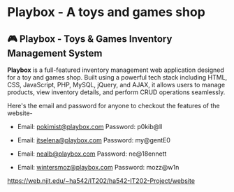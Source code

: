 # Playbox - A toys and games shop 
## 🎮 Playbox - Toys & Games Inventory Management System

**Playbox** is a full-featured inventory management web application designed for a toy and games shop. Built using a powerful tech stack including HTML, CSS, JavaScript, PHP, MySQL, jQuery, and AJAX, it allows users to manage products, view inventory details, and perform CRUD operations seamlessly.


Here's the email and password for anyone to checkout the features of the website-
- Email: pokimist@playbox.com
  Password: p0kib@ll

- Email: itselena@playbox.com 
  Password: my@gentE0

- Email: nealb@playbox.com
  Password: ne@18ennett

- Email: wintersmoz@playbox.com
  Password: mozz@w1n

https://web.njit.edu/~ha542/IT202/ha542-IT202-Project/website
